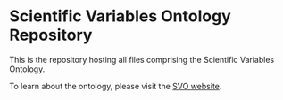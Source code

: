 # Scientific Variables Ontology Repository

This is the repository hosting all files comprising the Scientific Variables Ontology.

To learn about the ontology, please visit the [SVO website](https://scientificvariablesontology.org).
